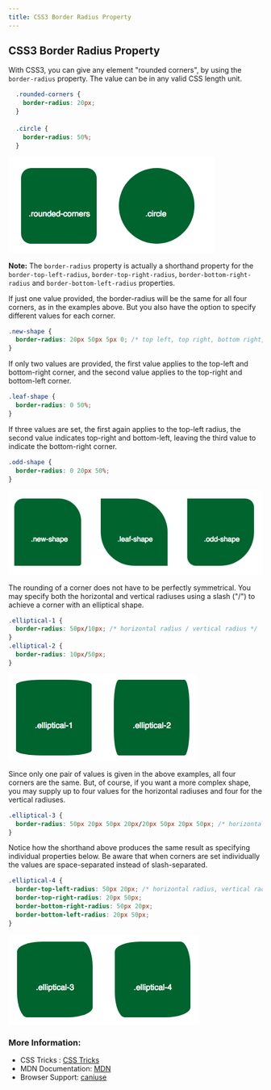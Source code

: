 ```yaml
---
title: CSS3 Border Radius Property
---
```

## CSS3 Border Radius Property

With CSS3, you can give any element "rounded corners", by using the `border-radius` property. The value can be in any valid CSS length unit.

```css
  .rounded-corners {
    border-radius: 20px;
  }

  .circle {
    border-radius: 50%;
  }
```
![examples](https://github.com/kaithrendyle/guide-photos/blob/master/rounded-circle.png?raw=true)

**Note:** The `border-radius` property is actually a shorthand property for the `border-top-left-radius`, `border-top-right-radius`, `border-bottom-right-radius` and `border-bottom-left-radius` properties. 

If just one value provided, the border-radius will be the same for all four corners, as in the examples above. But you also have the option to specify different values for each corner.  

```css
.new-shape {
  border-radius: 20px 50px 5px 0; /* top left, top right, bottom right, bottom left */
}
```
If only two values are provided, the first value applies to the top-left and bottom-right corner, and the second value applies to the top-right and bottom-left corner.

```css
.leaf-shape {
  border-radius: 0 50%;
}
```
If three values are set, the first again applies to the top-left radius, the second value indicates top-right and bottom-left, leaving the third value to indicate the bottom-right corner.
```css
.odd-shape {
  border-radius: 0 20px 50%;
}
```
![examples](https://github.com/kaithrendyle/guide-photos/blob/master/odd-shapes.png?raw=true)

The rounding of a corner does not have to be perfectly symmetrical. You may specify both the horizontal and vertical radiuses using a slash ("/") to achieve a corner with an elliptical shape.
```css 
.elliptical-1 {
  border-radius: 50px/10px; /* horizontal radius / vertical radius */
}
.elliptical-2 {
  border-radius: 10px/50px; 
}

```
![examples](https://github.com/kaithrendyle/guide-photos/blob/master/elliptical-basic.png?raw=true)

Since only one pair of values is given in the above examples, all four corners are the same. But, of course, if you want a more complex shape, you may supply up to four values for the horizontal radiuses and four for the vertical radiuses.
```css 
.elliptical-3 {
  border-radius: 50px 20px 50px 20px/20px 50px 20px 50px; /* horizontal top-left, horizontal top-right, horizontal bottom-right, horizontal bottom-left / vertical top-left, vertical top-right, vertical bottom-right, vertical bottom-left */
}
```
Notice how the shorthand above produces the same result as specifying individual properties below. Be aware that when corners are set individually the values are space-separated instead of slash-separated.

```css
.elliptical-4 {
  border-top-left-radius: 50px 20px; /* horizontal radius, vertical radius */
  border-top-right-radius: 20px 50px;
  border-bottom-right-radius: 50px 20px;
  border-bottom-left-radius: 20px 50px;
}
```
![examples](https://github.com/kaithrendyle/guide-photos/blob/master/elliptical-advance.png?raw=true)


### More Information:
- CSS Tricks : <a href='https://css-tricks.com/almanac/properties/b/border-radius/' target='_blank' rel='nofollow'>CSS Tricks</a>
- MDN Documentation: <a href='https://developer.mozilla.org/en-US/docs/Web/CSS/border-radius' target='_blank' rel='nofollow'>MDN</a>
- Browser Support: <a href='http://caniuse.com/#search=border-radius' target='_blank' rel='nofollow'>caniuse</a>
